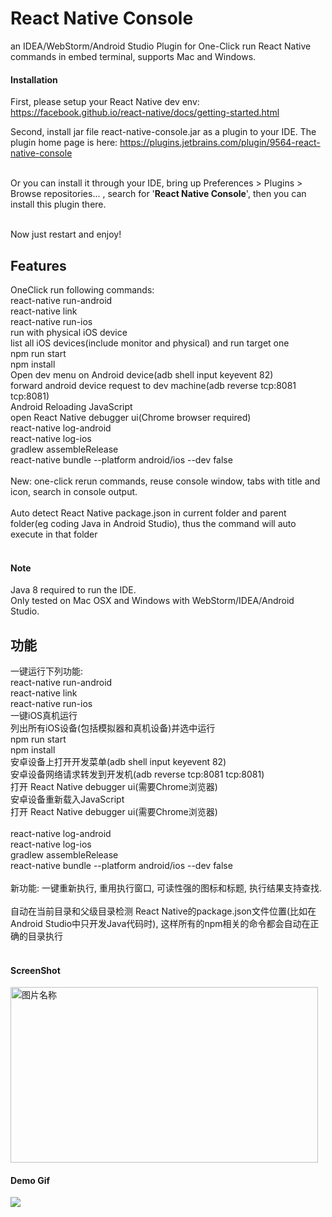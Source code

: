 # React Native Console
an IDEA/WebStorm/Android Studio Plugin for One-Click run React Native commands in embed terminal, supports Mac and Windows.

#### Installation
First, please setup your React Native dev env:
https://facebook.github.io/react-native/docs/getting-started.html

Second, install jar file react-native-console.jar as a plugin to your IDE.
The plugin home page is here: https://plugins.jetbrains.com/plugin/9564-react-native-console<br/><br/>

Or you can install it through your IDE, bring up  Preferences > Plugins > Browse repositories... , search for '**React Native Console**',
then you can install this plugin there.<br/><br/>

Now just restart and enjoy!

<h2>Features</h2>

OneClick run following commands:<br/>
react-native run-android<br/>
react-native link<br/>
react-native run-ios<br/>
run with physical iOS device<br/>
list all iOS devices(include monitor and physical) and run target one <br/>
npm run start<br/>
npm install<br/>
Open dev menu on Android device(adb shell input keyevent 82)<br/>
forward android device request to dev machine(adb reverse tcp:8081 tcp:8081)<br/>
Android Reloading JavaScript<br/>
open React Native debugger ui(Chrome browser required)<br/>
react-native log-android<br/>
react-native log-ios<br/>
gradlew assembleRelease<br/>
react-native bundle --platform android/ios --dev false<br/><br/>
New: one-click rerun commands, reuse console window, tabs with title and icon, search in console output.<br/>
<br/>
Auto detect React Native package.json in current folder and parent folder(eg coding Java in Android Studio), thus the command will auto execute in that folder<br/>
<br/>



#### Note
Java 8 required to run the IDE.<br/>
Only tested on Mac OSX and Windows with WebStorm/IDEA/Android Studio.<br/>


<h2>功能</h2>
一键运行下列功能:<br/>
react-native run-android<br/>
react-native link<br/>
react-native run-ios<br/>
一键iOS真机运行<br/>
列出所有iOS设备(包括模拟器和真机设备)并选中运行<br/>
npm run start<br/>
npm install<br/>
安卓设备上打开开发菜单(adb shell input keyevent 82)<br/>
安卓设备网络请求转发到开发机(adb reverse tcp:8081 tcp:8081)<br/>
打开 React Native debugger ui(需要Chrome浏览器)<br/>
安卓设备重新载入JavaScript<br/>
打开 React Native debugger ui(需要Chrome浏览器)<br/><br/>
react-native log-android<br/>
react-native log-ios<br/>
gradlew assembleRelease<br/>
react-native bundle --platform android/ios --dev false<br/><br/>
新功能: 一键重新执行, 重用执行窗口, 可读性强的图标和标题, 执行结果支持查找.<br/>
<br/>
自动在当前目录和父级目录检测 React Native的package.json文件位置(比如在Android Studio中只开发Java代码时), 这样所有的npm相关的命令都会自动在正确的目录执行<br/>
<br/>

#### ScreenShot

<img src="https://raw.githubusercontent.com/beansoftapp/react-native-console/master/screenshot/ReactNativeConsole.png" width="492" height="281" alt="图片名称" align=center />

#### Demo Gif
![](https://raw.githubusercontent.com/beansoftapp/react-native-console/master/screenshot/rnconsole.gif)


